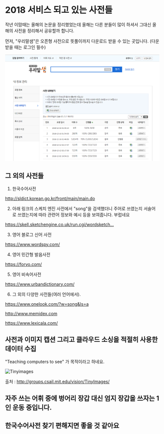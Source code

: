 # 2018 서비스 되고 있는 사전들


작년 이맘때는 올해의 논문을 정리했었는데 올해는 다른 분들이 많이 하셔서 그대신 올해의 사전을 정리해서 공유할까 합니다.

먼저, "우리말샘"은 오픈형 사전으로 뜻풀이까지 다운로드 받을 수 있는 곳입니다. (다운 받을 때는 로그인 필수)





![Dictionaries](./urimal.png)




그 외의 사전들
----------------------------------
1. 한국수어사전

http://sldict.korean.go.kr/front/main/main.do

2. 아래 링크의 스케치 엔진 사전에서 "song"을 검색했더니 주어로 쓰였는지 서술어로 쓰였는지에 따라 관련어 정보와 예시 등을 보여줍니다. 부럽네요

https://skell.sketchengine.co.uk/run.cgi/wordsketch…

3. 영어 블로그 신어 사전

https://www.wordspy.com/


4. 영어 민간형 발음사전

https://forvo.com/

5. 영어 비속어사전

https://www.urbandictionary.com/


6. 그 외의 다양한 사전들(여러 언어에서).

https://www.onelook.com/?w=song&ls=a

http://www.memidex.com


https://www.lexicala.com/


## 사전과 이미지 캡션 그리고 클라우드 소싱을 적절히 사용한 데이터 수집              
"Teaching computers to see" 가 목적이라고 하네요.           

![Tinyimages](./Tinyimages.png)


출처 : http://groups.csail.mit.edu/vision/TinyImages/


## 자주 쓰는 어휘 중에 벙어리 장갑 대신 엄지 장갑을 쓰자는 1인 운동 중입니다.
## 한국수어사전 찾기 편해지면 좋을 것 같아요
